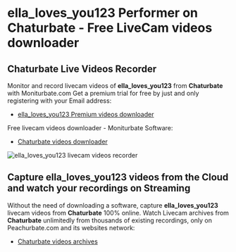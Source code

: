 # ella_loves_you123 Performer on Chaturbate - Free LiveCam videos downloader

## Chaturbate Live Videos Recorder

Monitor and record livecam videos of **ella_loves_you123** from **Chaturbate** with Moniturbate.com
Get a premium trial for free by just and only registering with your Email address:
* [ella_loves_you123 Premium videos downloader](https://moniturbate.com/request-demo-licence-key.html)

Free livecam videos downloader - Moniturbate Software:
* [Chaturbate videos downloader](https://moniturbate.com/moniturbate-download-software.html)

![ella_loves_you123 livecam videos recorder](https://peachurnet.com/templates/moniturbate-software.png)


## Capture ella_loves_you123 videos from the Cloud and watch your recordings on Streaming

Without the need of downloading a software, capture **ella_loves_you123** livecam videos from **Chaturbate** 100% online.
Watch Livecam archives from **Chaturbate** unlimitedly from thousands of existing recordings, only on Peachurbate.com and its websites network:
* [Chaturbate videos archives](https://peachurnet.com/)